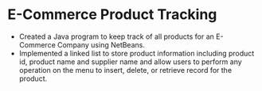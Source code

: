 # E-Commerce Product Tracking

- Created a Java program to keep track of all products for an E-Commerce Company using NetBeans.
- Implemented a linked list to store product information including product id, product name and supplier name and allow users to perform any operation on the menu to insert, delete, or retrieve record for the product.
